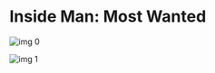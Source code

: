 # Inside Man: Most Wanted

![img 0](https://i.imgur.com/Bd99eu4.jpg)

![img 1](https://i.imgur.com/PjRz0uJ.png)

